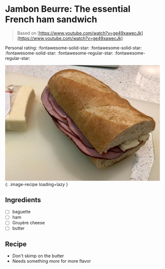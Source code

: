 # Jambon Beurre: The essential French ham sandwich

> Based on [https://www.youtube.com/watch?v=ge49xawecJk](https://www.youtube.com/watch?v=ge49xawecJk)

<!-- {cts} rating=3; (User can specify rating on scale of 1-5) -->

Personal rating: :fontawesome-solid-star: :fontawesome-solid-star: :fontawesome-solid-star: :fontawesome-regular-star: :fontawesome-regular-star:

<!-- {cte} -->

<!-- {cts} name_image=jambon_beurre.jpg; (User can specify image name) -->

![jambon_beurre.jpg](./jambon_beurre.jpg){: .image-recipe loading=lazy }

<!-- {cte} -->

## Ingredients

- [ ] baguette
- [ ] ham
- [ ] Gruyère cheese
- [ ] butter

## Recipe

- Don't skimp on the butter
- Needs something *more* for more flavor
